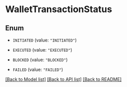 # WalletTransactionStatus

## Enum


* `INITIATED` (value: `"INITIATED"`)

* `EXECUTED` (value: `"EXECUTED"`)

* `BLOCKED` (value: `"BLOCKED"`)

* `FAILED` (value: `"FAILED"`)


[[Back to Model list]](../README.md#documentation-for-models) [[Back to API list]](../README.md#documentation-for-api-endpoints) [[Back to README]](../README.md)


